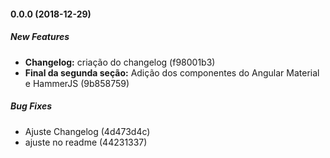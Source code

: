 #### 0.0.0 (2018-12-29)

##### New Features

* **Changelog:**  criação do changelog (f98001b3)
* **Final da segunda seção:**  Adição dos componentes do Angular Material e HammerJS (9b858759)

##### Bug Fixes

*  Ajuste Changelog (4d473d4c)
*  ajuste no readme (44231337)

